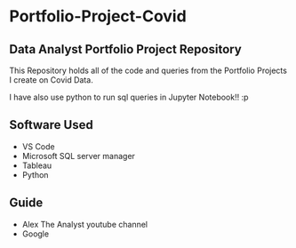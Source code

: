 # Portfolio-Project-Covid
## Data Analyst Portfolio Project Repository

This Repository holds all of the code and queries from the Portfolio Projects I create on Covid Data.

I have also use python to run sql queries in Jupyter Notebook!! :p

## Software Used
- VS Code
- Microsoft SQL server manager
- Tableau
- Python

## Guide 
- Alex The Analyst youtube channel
- Google 

